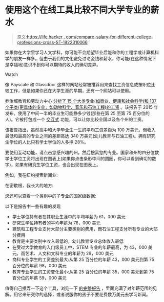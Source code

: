 # 使用这个在线工具比较不同大学专业的薪水

> 原文:[https://life hacker . com/compare-salary-for-different-college-professions-cross-ST-1822310066](https://lifehacker.com/compare-salaries-for-different-college-majors-across-st-1822310066)

如果你在大学里学习人文学科，你可能不会期望毕业后能和你的工程学或计算机科学的朋友一样多。但由于我们的文化避免讨论金钱和薪水，你可能(在这种情况下是幸福地)意识不到你可以期待的收入的确切差异。

Watch

像 Payscale 和 Glassdoor 这样的网站经常被推荐用来查找工资信息或按职位比较工作，但是如果你还在大学生涯的早期，还有一个网站可以使用。

乔治城教育和劳动力中心 [分析了 15 个大类专业(如商业、健康和社会科学)和 137 个子类(更具体的专业，如动物科学、音乐和石油工程)的工资](https://cew.georgetown.edu/wp-content/uploads/The-Economic-Value-of-College-Majors-Full-Report-web-FINAL.pdf) 。该报告于 2015 年发布，使用了中间一半的毕业生可能挣多少钱(那些在第 25 至第 75 百分位的人)。它被打包成一个 [交互式](https://cew.georgetown.edu/cew-reports/valueofcollegemajors/#explore-data) 功能，可以让你比较全国以及各个州的工资。

该报告指出，虽然高中和大学毕业生一生的平均工资差距为 100 万美元，但收入最低和最高的专业之间的差距高达 340 万美元(幼儿教育与石油工程)。拥有研究生学位的人比只有学士学位的人多挣 28%。

要使用互动功能，请点击您感兴趣的州，然后搜索您的专业。国家和州的四分位数学士学位工资将出现在图表上(如果你点击条形中间的圆圈，你可以看到确切的数字)，如果有研究生学位工资，也会出现在图表上。

例如，我在纽约搜索新闻业:

在密歇根，我长大的地方:

您还可以查看一个类别中的子专业的国家级数据:

以下是报告中一些有趣的发现

*   学士学位持有者在其职业生涯中的平均年薪为 61，000 美元
*   研究生学位持有者的平均年薪为 78，000 美元
*   建筑和工程专业支付大部分主要类别的费用，而石油工程支付所有专业的大部分费用
*   教育是主要类别中收入最低的，幼儿教育专业总体收入最低
*   在受过大学教育的入门级员工中，STEM 专业的年薪最高，为 43，000 美元，而艺术、人文和文科专业的年薪为 29，000 美元
*   商科专业学生的工资差别最大:从第 25 百分位的年薪 43，000 美元到第 75 百分位的年薪 98，000 美元
*   教育专业学生的工资变化最小:从第 25 百分位的年薪 35，000 美元到第 75 百分位的年薪 59，000 美元

值得自己摆弄一下这个工具，浏览一下 [的完整报告](https://cew.georgetown.edu/wp-content/uploads/The-Economic-Value-of-College-Majors-Full-Report-web-FINAL.pdf) ，里面充满了对年薪范围的见解。用它来研究你的选择，或者说服你的孩子不要花费数万美元去学习新闻。